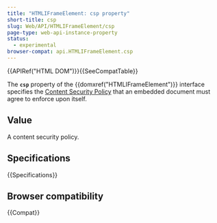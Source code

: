 ```yaml
---
title: "HTMLIFrameElement: csp property"
short-title: csp
slug: Web/API/HTMLIFrameElement/csp
page-type: web-api-instance-property
status:
  - experimental
browser-compat: api.HTMLIFrameElement.csp
---
```


{{APIRef("HTML DOM")}}{{SeeCompatTable}}

The **`csp`** property of the {{domxref("HTMLIFrameElement")}}
interface specifies the [Content Security Policy](/en-US/docs/Web/HTTP/CSP) that an
embedded document must agree to enforce upon itself.

## Value

A content security policy.

## Specifications

{{Specifications}}

## Browser compatibility

{{Compat}}
